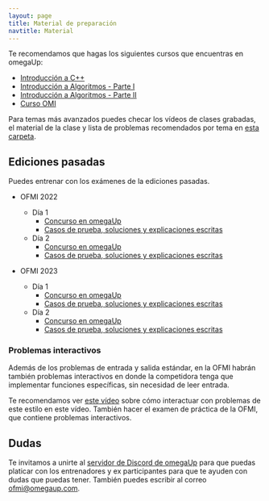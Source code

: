 ```yaml
---
layout: page
title: Material de preparación
navtitle: Material
---
```


Te recomendamos que hagas los siguientes cursos que encuentras en omegaUp:

* [Introducción a C++](https://omegaup.com/course/introduccion_a_cpp/)
* [Introducción a Algoritmos - Parte I](https://omegaup.com/course/introduccion_a_algoritmos/)
* [Introducción a Algoritmos - Parte II](https://omegaup.com/course/introduccion_a_algoritmos_ii/)
* [Curso OMI](https://omegaup.com/course/Curso-OMI/)

Para temas más avanzados puedes checar los vídeos de clases grabadas, el material de la clase y lista de problemas recomendados por tema en [esta carpeta](https://drive.google.com/drive/folders/1fAYZI4HdUZpL1Iuj57mrlia3idjd9-S0?usp=share_link).

## Ediciones pasadas

Puedes entrenar con los exámenes de la ediciones pasadas.

* OFMI 2022
    * Día 1
        * [Concurso en omegaUp](https://omegaup.com/arena/OFMI2022DIA1/#problems)
        * [Casos de prueba, soluciones y explicaciones escritas](https://github.com/omegaup/ofmi-archive/tree/main/2022/dia-1)
    * Día 2
        * [Concurso en omegaUp](https://omegaup.com/arena/OFMI2022DIA2/#problems)
        * [Casos de prueba, soluciones y explicaciones escritas](https://github.com/omegaup/ofmi-archive/tree/main/2022/dia-2)

* OFMI 2023
    * Día 1
        * [Concurso en omegaUp](https://omegaup.com/arena/OFMI2023DIA1/#problems)
        * [Casos de prueba, soluciones y explicaciones escritas](https://github.com/omegaup/ofmi-archive/tree/main/2023/dia-1)
    * Día 2
        * [Concurso en omegaUp](https://omegaup.com/arena/OFMI2023DIA2/#problems)
        * [Casos de prueba, soluciones y explicaciones escritas](https://github.com/omegaup/ofmi-archive/tree/main/2023/dia-2)

### Problemas interactivos

Además de los problemas de entrada y salida estándar, en la OFMI habrán también problemas interactivos en donde la competidora tenga que implementar funciones específicas, sin necesidad de leer entrada.

Te recomendamos ver [este vídeo](https://drive.google.com/file/d/1GXYv1MhTV4oKcFZB1iP32sVH-SL_bWNn/view?usp=share_link) sobre cómo interactuar con problemas de este estilo en este vídeo. También hacer el examen de práctica de la OFMI, que contiene problemas interactivos.

## Dudas

Te invitamos a unirte al [servidor de Discord de omegaUp](https://discord.gg/gn6GTb4rfG) para que puedas platicar con los entrenadores y ex participantes para que te ayuden con dudas que puedas tener. También puedes escribir al correo [ofmi@omegaup.com](mailto:ofmi@omegaup.com).
